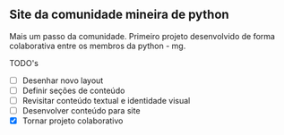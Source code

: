 Site da comunidade mineira de python
------------------------------------

Mais um passo da comunidade.
Primeiro projeto desenvolvido de forma colaborativa entre os membros da python - mg.

TODO's
- [ ] Desenhar novo layout
- [ ] Definir seções de conteúdo
- [ ] Revisitar conteúdo textual e identidade visual
- [ ] Desenvolver conteúdo para site
- [x] Tornar projeto colaborativo 
